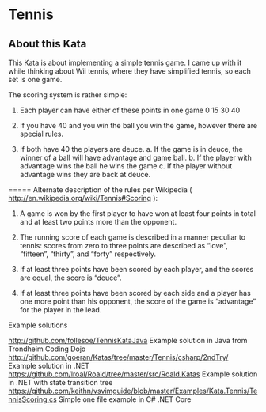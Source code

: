 # Tennis
## About this Kata

This Kata is about implementing a simple tennis game. I came up with it while thinking about Wii tennis, where they have simplified tennis, so each set is one game.

The scoring system is rather simple:

1. Each player can have either of these points in one game 0 15 30 40

2. If you have 40 and you win the ball you win the game, however there are special rules.

3. If both have 40 the players are deuce. a. If the game is in deuce, the winner of a ball will have advantage and game ball. b. If the player with advantage wins the ball he wins the game c. If the player without advantage wins they are back at deuce.

===== Alternate description of the rules per Wikipedia ( http://en.wikipedia.org/wiki/Tennis#Scoring ):

1. A game is won by the first player to have won at least four points in total and at least two points more than the opponent.

2. The running score of each game is described in a manner peculiar to tennis: scores from zero to three points are described as “love”, “fifteen”, “thirty”, and “forty” respectively.

3. If at least three points have been scored by each player, and the scores are equal, the score is “deuce”.

4. If at least three points have been scored by each side and a player has one more point than his opponent, the score of the game is “advantage” for the player in the lead.

Example solutions

http://github.com/follesoe/TennisKataJava Example solution in Java from Trondheim Coding Dojo
http://github.com/goeran/Katas/tree/master/Tennis/csharp/2ndTry/ Example solution in .NET
https://github.com/lroal/Roald/tree/master/src/Roald.Katas Example solution in .NET with state transition tree
https://github.com/keithn/vsvimguide/blob/master/Examples/Kata.Tennis/TennisScoring.cs Simple one file example in C# .NET Core
